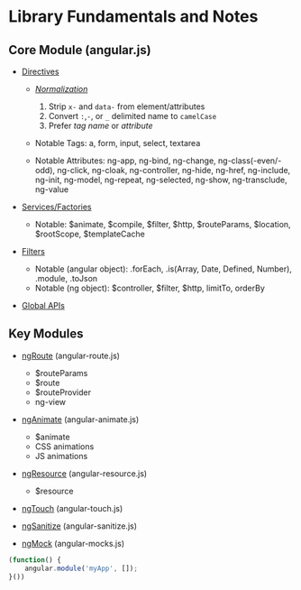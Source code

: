 Library Fundamentals and Notes
===============================

Core Module (angular.js)
-------------------------

* [Directives](http://docs.angularjs.org/api/ng#directive)
    
    * *[Normalization](http://docs.angularjs.org/guide/directive#creating-custom-directives_matching-directives)*
        
        1. Strip `x-` and `data-` from element/attributes
        2. Convert `:`,`-`, or `_` delimited name to `camelCase`
        3. Prefer _tag name_ or _attribute_
        
    * Notable Tags: a, form, input, select, textarea
    * Notable Attributes: ng-app, ng-bind, ng-change, ng-class(-even/-odd), 
        ng-click, ng-cloak, ng-controller, ng-hide, ng-href, ng-include, ng-init, 
        ng-model, ng-repeat, ng-selected, ng-show, ng-transclude, ng-value
        
* [Services/Factories](http://docs.angularjs.org/api/ng#service)

    * Notable: $animate, $compile, $filter, $http, $routeParams, $location, $rootScope, $templateCache
    
* [Filters](http://docs.angularjs.org/api/ng#filter)

    * Notable (angular object): .forEach, .is(Array, Date, Defined, Number), .module, .toJson
    * Notable (ng object): $controller, $filter, $http, limitTo, orderBy

* [Global APIs](http://docs.angularjs.org/api/ng#function)


Key Modules
------------

* [ngRoute](http://docs.angularjs.org/api/ngRoute) (angular-route.js)
    
    * $routeParams
    * $route
    * $routeProvider
    * ng-view
    
* [ngAnimate](http://docs.angularjs.org/api/ngAnimate) (angular-animate.js)

    * $animate
    * CSS animations
    * JS animations
    
* [ngResource](http://docs.angularjs.org/api/ngResource) (angular-resource.js)

    * $resource

* [ngTouch](http://docs.angularjs.org/api/ngTouch) (angular-touch.js)
* [ngSanitize](http://docs.angularjs.org/api/ngSanitize) (angular-sanitize.js)
* [ngMock](http://docs.angularjs.org/api/ngMock) (angular-mocks.js)


```js
(function() {
	angular.module('myApp', []);
}())
```